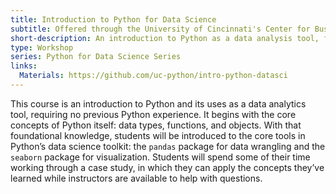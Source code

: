```yaml
---
title: Introduction to Python for Data Science
subtitle: Offered through the University of Cincinnati's Center for Business Analytics
short-description: An introduction to Python as a data analysis tool, focusing primarily on data wrangling via the `pandas` library. Includes both lecture and case study components.
type: Workshop
series: Python for Data Science Series
links:
  Materials: https://github.com/uc-python/intro-python-datasci
---
```

This course is an introduction to Python and its uses as a data analytics tool, requiring no previous Python experience.
It begins with the core concepts of Python itself: data types, functions, and objects.
With that foundational knowledge, students will be introduced to the core tools in Python’s data science toolkit: the `pandas` package for data wrangling and the `seaborn` package for visualization.
Students will spend some of their time working through a case study, in which they can apply the concepts they’ve learned while instructors are available to help with questions.
